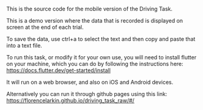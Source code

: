 This is the source code for the mobile version of the Driving Task.

This is a demo version where the data that is recorded is displayed on screen at the end of each trial.

To save the data, use ctrl+a to select the text and then copy and paste that into a text file.

To run this task, or modify it for your own use, you will need to install flutter on your machine,
which you can do by following the instructions here: https://docs.flutter.dev/get-started/install

It will run on a web browser, and also on iOS and Android devices.

Alternatively you can run it through github pages using this link: https://florencelarkin.github.io/driving_task_raw/#/



